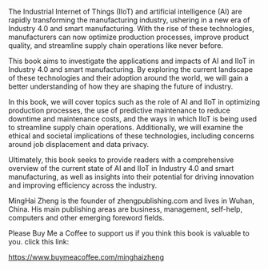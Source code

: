 
The Industrial Internet of Things (IIoT) and artificial intelligence (AI) are rapidly transforming the manufacturing industry, ushering in a new era of Industry 4.0 and smart manufacturing. With the rise of these technologies, manufacturers can now optimize production processes, improve product quality, and streamline supply chain operations like never before.

This book aims to investigate the applications and impacts of AI and IIoT in Industry 4.0 and smart manufacturing. By exploring the current landscape of these technologies and their adoption around the world, we will gain a better understanding of how they are shaping the future of industry.

In this book, we will cover topics such as the role of AI and IIoT in optimizing production processes, the use of predictive maintenance to reduce downtime and maintenance costs, and the ways in which IIoT is being used to streamline supply chain operations. Additionally, we will examine the ethical and societal implications of these technologies, including concerns around job displacement and data privacy.

Ultimately, this book seeks to provide readers with a comprehensive overview of the current state of AI and IIoT in Industry 4.0 and smart manufacturing, as well as insights into their potential for driving innovation and improving efficiency across the industry.

MingHai Zheng is the founder of zhengpublishing.com and lives in Wuhan, China. His main publishing areas are business, management, self-help, computers and other emerging foreword fields.

Please Buy Me a Coffee to support us if you think this book is valuable to you. click this link:

https://www.buymeacoffee.com/minghaizheng

